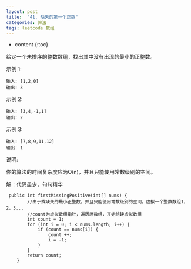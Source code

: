```yaml
---
layout: post
title:  "41. 缺失的第一个正数"
categories: 算法
tags: leetcode 数组
---
```


* content
{:toc}

<!--more-->

给定一个未排序的整数数组，找出其中没有出现的最小的正整数。

示例 1:

```
输入: [1,2,0]
输出: 3
```

示例 2:

```
输入: [3,4,-1,1]
输出: 2
```

示例 3:

```
输入: [7,8,9,11,12]
输出: 1
```
说明:

你的算法的时间复杂度应为O(n)，并且只能使用常数级别的空间。

解：代码虽少，句句精华

```
 public int firstMissingPositive(int[] nums) {
        //由于找缺失的最小正整数，并且只能使用常数级别的空间，虚拟一个整数数组1，2，3...
        //count为虚拟数组指针，遍历原数组，开始组建虚拟数组
        int count = 1;
        for (int i = 0; i < nums.length; i++) {
            if (count == nums[i]) {
                count ++;
                i = -1;
            }
        }
        return count;
    }
```